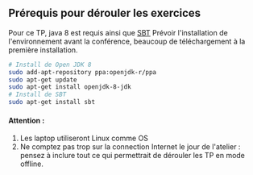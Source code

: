 ## Prérequis pour dérouler les exercices

Pour ce TP, java 8 est requis ainsi que [SBT](http://www.scala-sbt.org/0.13/docs/Installing-sbt-on-Linux.html)
Prévoir l'installation de l'environnement avant la conférence, beaucoup de téléchargement à la première installation.

```bash
# Install de Open JDK 8
sudo add-apt-repository ppa:openjdk-r/ppa
sudo apt-get update
sudo apt-get install openjdk-8-jdk
# Install de SBT
sudo apt-get install sbt
```


#### Attention :
1. Les laptop utiliseront Linux comme OS
2. Ne comptez pas trop sur la connection Internet le jour de l'atelier : pensez à inclure tout ce qui permettrait de dérouler les TP en mode offline.

